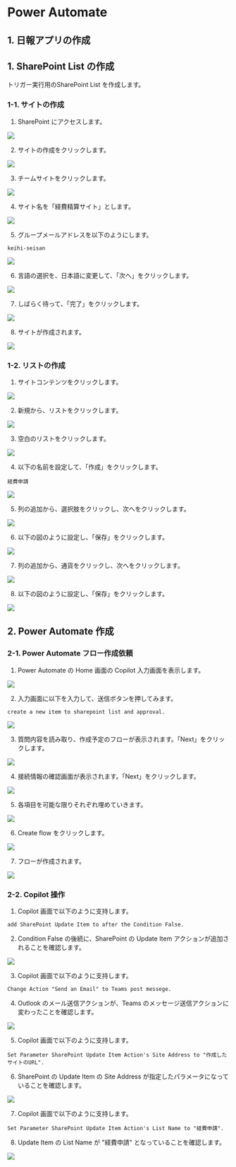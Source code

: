 # Power Automate

## 1. 日報アプリの作成

## 1. SharePoint List の作成

トリガー実行用のSharePoint List を作成します。

### 1-1. サイトの作成

1. SharePoint にアクセスします。

![](pasteimage/2023-06-26-01-25-08.png)

2. サイトの作成をクリックします。

![](pasteimage/2023-06-26-01-25-46.png)

3. チームサイトをクリックします。

![](pasteimage/2023-06-26-01-26-22.png)

4. サイト名を「経費精算サイト」とします。

![](pasteimage/2023-06-26-01-27-48.png)

5. グループメールアドレスを以下のようにします。

```
keihi-seisan
```

![](pasteimage/2023-06-26-01-29-04.png)

6. 言語の選択を、日本語に変更して、「次へ」をクリックします。

![](pasteimage/2023-06-26-01-29-57.png)

7. しばらく待って、「完了」をクリックします。

![](pasteimage/2023-06-26-01-31-00.png)

8. サイトが作成されます。

![](pasteimage/2023-06-26-01-32-02.png)

### 1-2. リストの作成

1. サイトコンテンツをクリックします。

![](pasteimage/2023-06-26-01-33-15.png)

2. 新規から、リストをクリックします。

![](pasteimage/2023-06-26-01-34-03.png)

3. 空白のリストをクリックします。

![](pasteimage/2023-06-26-01-35-14.png)

4. 以下の名前を設定して、「作成」をクリックします。

```
経費申請
```

![](pasteimage/2023-06-26-01-36-05.png)

5. 列の追加から、選択肢をクリックし、次へをクリックします。

![](pasteimage/2023-06-26-01-37-42.png)

6. 以下の図のように設定し、「保存」をクリックします。

![](pasteimage/2023-06-26-01-39-09.png)

7. 列の追加から、通貨をクリックし、次へをクリックします。

![](pasteimage/2023-06-26-01-40-35.png)

8. 以下の図のように設定し、「保存」をクリックします。

![](pasteimage/2023-06-26-01-41-45.png)

## 2. Power Automate 作成

### 2-1. Power Automate フロー作成依頼

1. Power Automate の Home 画面の Copilot 入力画面を表示します。

![](pasteimage/2023-06-26-00-18-25.png)

2. 入力画面に以下を入力して、送信ボタンを押してみます。

```
create a new item to sharepoint list and approval.
```

![](pasteimage/2023-06-26-01-45-34.png)

3. 質問内容を読み取り、作成予定のフローが表示されます。「Next」をクリックします。

![](pasteimage/2023-06-26-01-46-37.png)

4. 接続情報の確認画面が表示されます。「Next」をクリックします。

![](pasteimage/2023-06-26-01-48-15.png)

5. 各項目を可能な限りそれぞれ埋めていきます。

![](pasteimage/2023-06-26-01-50-49.png)

6. Create flow をクリックします。

![](pasteimage/2023-06-26-01-51-28.png)


7. フローが作成されます。

![](pasteimage/2023-06-26-01-52-42.png)

### 2-2. Copilot 操作

1. Copilot 画面で以下のように支持します。

```
add SharePoint Update Item to after the Condition False.
```

2. Condition False の後続に、SharePoint の Update Item アクションが追加されることを確認します。

![](pasteimage/2023-06-26-02-02-17.png)

3. Copilot 画面で以下のように支持します。

```
Change Action "Send an Email" to Teams post messege.
```

4. Outlook のメール送信アクションが、Teams のメッセージ送信アクションに変わったことを確認します。

![](pasteimage/2023-06-26-02-05-24.png)

5. Copilot 画面で以下のように支持します。

```
Set Parameter SharePoint Update Item Action's Site Address to "作成したサイトのURL".
```

6. SharePoint の Update Item の Site Address が指定したパラメータになっていることを確認します。

![](pasteimage/2023-06-26-02-10-35.png)

7. Copilot 画面で以下のように支持します。

```
Set Parameter SharePoint Update Item Action's List Name to "経費申請".
```

8. Update Item の List Name が "経費申請" となっていることを確認します。

![](pasteimage/2023-06-26-02-13-19.png)
